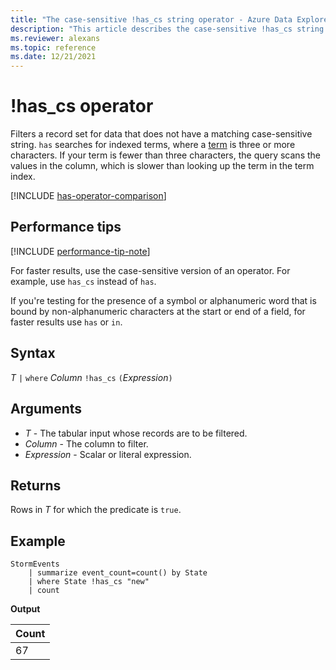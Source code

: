 ```yaml
---
title: "The case-sensitive !has_cs string operator - Azure Data Explorer"
description: "This article describes the case-sensitive !has_cs string operator in Azure Data Explorer."
ms.reviewer: alexans
ms.topic: reference
ms.date: 12/21/2021
---
```

# !has_cs operator

Filters a record set for data that does not have a matching case-sensitive string. `has` searches for indexed terms, where a [term](datatypes-string-operators.md#what-is-a-term) is three or more characters. If your term is fewer than three characters, the query scans the values in the column, which is slower than looking up the term in the term index.

[!INCLUDE [has-operator-comparison](../../includes/has-operator-comparison.md)]

## Performance tips

[!INCLUDE [performance-tip-note](../../includes/performance-tip-note.md)]

For faster results, use the case-sensitive version of an operator. For example, use `has_cs` instead of `has`.

If you're testing for the presence of a symbol or alphanumeric word that is bound by non-alphanumeric characters at the start or end of a field, for faster results use `has` or `in`.

## Syntax

*T* `|` `where` *Column* `!has_cs` `(`*Expression*`)`  

## Arguments

* *T* - The tabular input whose records are to be filtered.
* *Column* - The column to filter.
* *Expression* - Scalar or literal expression.

## Returns

Rows in *T* for which the predicate is `true`.

## Example

<!-- csl: https://help.kusto.windows.net/Samples -->
```kusto
StormEvents
    | summarize event_count=count() by State
    | where State !has_cs "new"
    | count
```

**Output**

|Count|
|-----|
|67|
